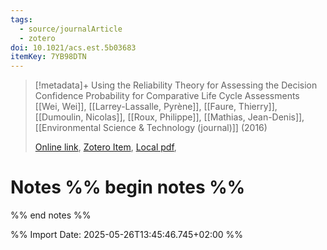 ```yaml
---
tags:
  - source/journalArticle
  - zotero
doi: 10.1021/acs.est.5b03683
itemKey: 7YB98DTN
---
```

>[!metadata]+
> Using the Reliability Theory for Assessing the Decision Confidence Probability for Comparative Life Cycle Assessments
> [[Wei, Wei]], [[Larrey-Lassalle, Pyrène]], [[Faure, Thierry]], [[Dumoulin, Nicolas]], [[Roux, Philippe]], [[Mathias, Jean-Denis]], 
> [[Environmental Science & Technology (journal)]] (2016)
> 
> [Online link](https://pubs.acs.org/doi/10.1021/acs.est.5b03683), [Zotero Item](zotero://select/library/items/7YB98DTN), [Local pdf](file://C:/Users/aburg/Documents/references/zotero/storage/8N474S9V/dumoulin-et-al-2016-using-the-reliability-theory-for-assessing-the-decision-confidence-probability-for-comparative-life.pdf), 

# Notes %% begin notes %%

%% end notes %%




%% Import Date: 2025-05-26T13:45:46.745+02:00 %%
